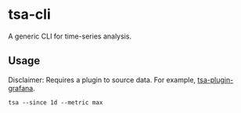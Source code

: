 # tsa-cli

A generic CLI for time-series analysis.

## Usage

Disclaimer: Requires a plugin to source data. For example, [tsa-plugin-grafana](https://github.com/randymarsh77/tsa-plugin-grafana).

```
tsa --since 1d --metric max
```
